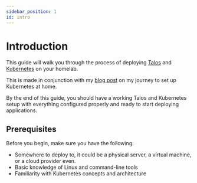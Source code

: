 ```yaml
---
sidebar_position: 1
id: intro
---
```


# Introduction

This guide will walk you through the process of deploying [Talos](https://talos.dev/) and [Kubernetes](https://kubernetes.io/) on your homelab.

This is made in conjunction with my [blog post](/blog/kubernetes-at-home/) on my journey to set up Kubernetes at home.

By the end of this guide, you should have a working Talos and Kubernetes setup with everything configured properly and ready to start deploying applications.

## Prerequisites

Before you begin, make sure you have the following:

- Somewhere to deploy to, it could be a physical server, a virtual machine, or a cloud provider even.
- Basic knowledge of Linux and command-line tools
- Familiarity with Kubernetes concepts and architecture
